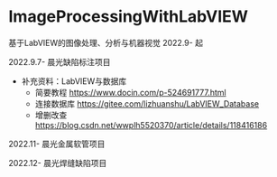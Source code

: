 # ImageProcessingWithLabVIEW
基于LabVIEW的图像处理、分析与机器视觉
2022.9- 起

2022.9.7- 晨光缺陷标注项目

* 补充资料：LabVIEW与数据库
	* 简要教程 https://www.docin.com/p-524691777.html
	* 连接数据库 https://gitee.com/lizhuanshu/LabVIEW_Database
	* 增删改查 https://blog.csdn.net/wwplh5520370/article/details/118416186
	
2022.11- 晨光金属软管项目

2022.12- 晨光焊缝缺陷项目